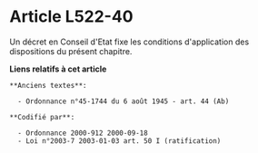 # Article L522-40

Un décret en Conseil d'Etat fixe les conditions d'application des dispositions du présent chapitre.

**Liens relatifs à cet article**

	**Anciens textes**:

	  - Ordonnance n°45-1744 du 6 août 1945 - art. 44 (Ab)

	**Codifié par**:

	  - Ordonnance 2000-912 2000-09-18
	  - Loi n°2003-7 2003-01-03 art. 50 I (ratification)
